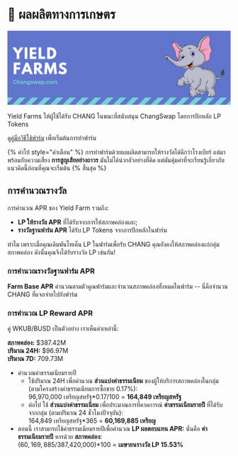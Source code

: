 # 🚜 ผลผลิตทางการเกษตร

![](../../.gitbook/assets/yieldfarms.png)

Yield Farms ให้ผู้ใช้ได้รับ CHANG ในขณะที่สนับสนุน ChangSwap โดยการปักหลัก LP Tokens

ดู[คู่มือวิธีใช้ฟาร์ม](https://docs.changswap.com/products/yield-farming/how-to-use-farms) เพื่อเริ่มต้นการทำฟาร์ม

{% คำใบ้ style="คำเตือน" %}
การทำฟาร์มด้วยผลผลิตสามารถให้รางวัลได้ดีกว่าโรงเบียร์ แต่มาพร้อมกับความเสี่ยง **การสูญเสียอย่างถาวร** มันไม่ได้น่ากลัวอย่างที่คิด แต่มันคุ้มค่าที่จะเรียนรู้เกี่ยวกับแนวคิดนี้ก่อนที่คุณจะเริ่มต้น
{% สิ้นสุด %}

## การคำนวณรางวัล

การคำนวณ APR ของ Yield Farm รวมถึง:

* **LP ให้รางวัล APR** ที่ได้รับจากการให้สภาพคล่องและ;
* **รางวัลฐานฟาร์ม APR** ได้รับ LP Tokens จากการปักหลักในฟาร์ม

ทำไม เพราะเมื่อคุณเดิมพันโทเค็น LP ในฟาร์มเพื่อรับ CHANG คุณยังคงให้สภาพคล่องแก่กลุ่มสภาพคล่อง ดังนั้นคุณจึงได้รับรางวัล LP เช่นกัน!

### การคำนวณรางวัลฐานฟาร์ม APR

**Farm Base APR** คำนวณตามตัวคูณฟาร์มและจำนวนสภาพคล่องทั้งหมดในฟาร์ม -- นี่คือจำนวน CHANG ที่แจกจ่ายไปยังฟาร์ม

### การคำนวณ LP Reward APR

คู่ WKUB/BUSD เป็นตัวอย่าง เราเห็นค่าเหล่านี้:

**สภาพคล่อง:** $387.42M\
**ปริมาณ 24H:** $96.97M\
**ปริมาณ 7D:** 709.73M

* คำนวณค่าธรรมเนียมรายปี
  * ใช้ปริมาณ 24H เพื่อคำนวณ **ส่วนแบ่งค่าธรรมเนียม** ของผู้ให้บริการสภาพคล่องในกลุ่ม (ตามโครงสร้างค่าธรรมเนียมการซื้อขาย 0.17%):\
    96,970,000 เหรียญสหรัฐ\*0.17/100 = **164,849 เหรียญสหรัฐ**
  * ต่อไป ใช้ **ส่วนแบ่งค่าธรรมเนียม** เพื่อประมาณการที่คาดการณ์ **ค่าธรรมเนียมรายปี** ที่ได้รับจากกลุ่ม (ตามปริมาณ 24 ชั่วโมงปัจจุบัน):\
    164,849 เหรียญสหรัฐ\*365 = **60,169,885 เหรียญ**
* ตอนนี้ เราสามารถใช้ค่าธรรมเนียมรายปีเพื่อคำนวณ **LP ผลตอบแทน APR:** นั่นคือ **ค่าธรรมเนียมรายปี** หารด้วย **สภาพคล่อง:**\
  ($60,169,885/$387,420,000)\*100 = **เมษายนรางวัล LP 15.53%**